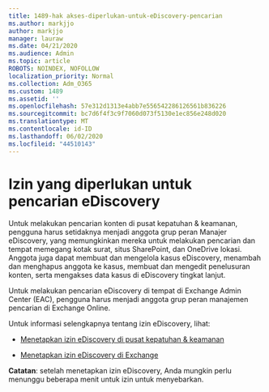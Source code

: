 ```yaml
---
title: 1489-hak akses-diperlukan-untuk-eDiscovery-pencarian
ms.author: markjjo
author: markjjo
manager: lauraw
ms.date: 04/21/2020
ms.audience: Admin
ms.topic: article
ROBOTS: NOINDEX, NOFOLLOW
localization_priority: Normal
ms.collection: Adm_O365
ms.custom: 1489
ms.assetid: ''
ms.openlocfilehash: 57e312d1313e4abb7e556542286126561b836226
ms.sourcegitcommit: bc7d6f4f3c9f7060d073f5130e1ec856e248d020
ms.translationtype: MT
ms.contentlocale: id-ID
ms.lasthandoff: 06/02/2020
ms.locfileid: "44510143"
---
```

# <a name="permissions-required-for-ediscovery-searches"></a>Izin yang diperlukan untuk pencarian eDiscovery

Untuk melakukan pencarian konten di pusat kepatuhan & keamanan, pengguna harus setidaknya menjadi anggota grup peran Manajer eDiscovery, yang memungkinkan mereka untuk melakukan pencarian dan tempat memegang kotak surat, situs SharePoint, dan OneDrive lokasi. Anggota juga dapat membuat dan mengelola kasus eDiscovery, menambah dan menghapus anggota ke kasus, membuat dan mengedit penelusuran konten, serta mengakses data kasus di eDiscovery tingkat lanjut.

Untuk melakukan pencarian eDiscovery di tempat di Exchange Admin Center (EAC), pengguna harus menjadi anggota grup peran manajemen pencarian di Exchange Online.

Untuk informasi selengkapnya tentang izin eDiscovery, lihat: 

- [Menetapkan izin eDiscovery di pusat kepatuhan & keamanan](https://docs.microsoft.com/microsoft-365/compliance/assign-ediscovery-permissions)

- [Menetapkan izin eDiscovery di Exchange](https://docs.microsoft.com/exchange/security-and-compliance/in-place-ediscovery/assign-ediscovery-permissions)

**Catatan**: setelah menetapkan izin eDiscovery, Anda mungkin perlu menunggu beberapa menit untuk izin untuk menyebarkan.
